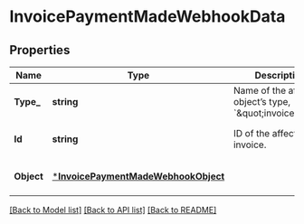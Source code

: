 # InvoicePaymentMadeWebhookData

## Properties

 Name       | Type                                                                       | Description                                                            | Notes                        
------------|----------------------------------------------------------------------------|------------------------------------------------------------------------|------------------------------
 **Type_**  | **string**                                                                 | Name of the affected object’s type, &#x60;\&quot;invoice\&quot;&#x60;. | [optional] [default to null] 
 **Id**     | **string**                                                                 | ID of the affected invoice.                                            | [optional] [default to null] 
 **Object** | [***InvoicePaymentMadeWebhookObject**](InvoicePaymentMadeWebhookObject.md) |                                                                        | [optional] [default to null] 

[[Back to Model list]](../README.md#documentation-for-models) [[Back to API list]](../README.md#documentation-for-api-endpoints) [[Back to README]](../README.md)

